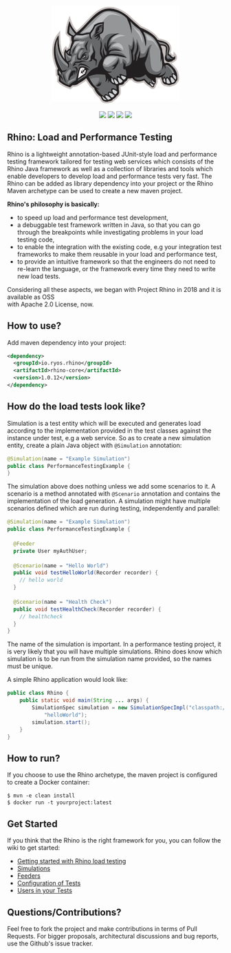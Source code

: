 <p align="center">
  <img src="https://github.com/bagdemir/rhino/blob/master/rhino_works.png"  width="300"/>
</p>

<p align="center">
  <img src="https://travis-ci.org/bagdemir/rhino.svg?branch=master" />
  <img src="https://img.shields.io/badge/rhino--core-1.0.12-85b95d.svg" />
  <img src="https://img.shields.io/badge/archetype-1.0.12-85b95d.svg" />
  <img src="https://img.shields.io/badge/License-Apache%202.0-blue.svg" />
</p>

## Rhino: Load and Performance Testing

Rhino is a lightweight annotation-based JUnit-style load and performance testing framework tailored 
for 
testing web services which consists of the Rhino Java framework as well as a collection of libraries
 and tools which enable developers to develop load and performance tests very fast. The Rhino can be 
 added as library dependency into your project or the Rhino Maven archetype can be used to create a new maven project.

**Rhino's philosophy is basically:**

* to speed up load and performance test development,
* a debuggable test framework written in Java, so that you can go through the breakpoints while 
investigating problems in your load testing code, 
* to enable the integration with the existing code, e.g your integration test frameworks to 
make them reusable in your load and performance test,
* to provide an intuitive framework so that the engineers do not need to re-learn the language, or
the framework every time they need to write new load tests.

Considering all these aspects, we began with Project Rhino in 2018 and it is available as OSS  
with Apache 2.0 License, now.

## How to use?

Add maven dependency into your project:

```xml
<dependency>
  <groupId>io.ryos.rhino</groupId>
  <artifactId>rhino-core</artifactId>
  <version>1.0.12</version>
</dependency>
```

## How do the load tests look like?

Simulation is a test entity which will be executed and generates load according to the 
implementation provided in the test classes against the instance under test, e.g a web 
service. So as to create a new simulation entity, create a plain Java object with `@Simulation` 
annotation: 

```java
@Simulation(name = "Example Simulation")
public class PerformanceTestingExample {
}
```

The simulation above does nothing unless we add some scenarios to it. A scenario is a method 
annotated with `@Scenario` annotation and contains the implementation of the load generation. A simulation 
might have multiple scenarios defined which are run during testing, independently and parallel:

```java
@Simulation(name = "Example Simulation")
public class PerformanceTestingExample {
  
  @Feeder
  private User myAuthUser;

  @Scenario(name = "Hello World")
  public void testHelloWorld(Recorder recorder) {
    // hello world
  }

  @Scenario(name = "Health Check")
  public void testHealthCheck(Recorder recorder) {
    // healthcheck 
  }
}
```

The name of the simulation is important. In a performance testing project, it is very likely that 
you will have multiple simulations. Rhino does know which simulation is to be run from the 
simulation name provided, so the names must be unique. 

A simple Rhino application would look like:
```java
public class Rhino {
    public static void main(String ... args) {
        SimulationSpec simulation = new SimulationSpecImpl("classpath:///rhino.properties",
            "helloWorld");
        simulation.start();
    }
}
```

## How to run? 

If you choose to use the Rhino archetype, the maven project is configured to create a Docker container:

```shell
$ mvn -e clean install
$ docker run -t yourproject:latest
```


## Get Started

If you think that the Rhino is the right framework for you, you can follow the wiki to get started:

* [Getting started with Rhino load testing](https://github.com/bagdemir/rhino/wiki/Getting-Started)
* [Simulations](https://github.com/bagdemir/rhino/wiki/Simulations)
* [Feeders](https://github.com/bagdemir/rhino/wiki/Feeders)
* [Configuration of Tests](https://github.com/bagdemir/rhino/wiki/Configuration)
* [Users in your Tests](https://github.com/bagdemir/rhino/wiki/Testing-with-Users)

Questions/Contributions?
---

Feel free to fork the project and make contributions in terms of Pull Requests. For bigger 
proposals, architectural discussions and bug reports, use the Github's issue tracker.
